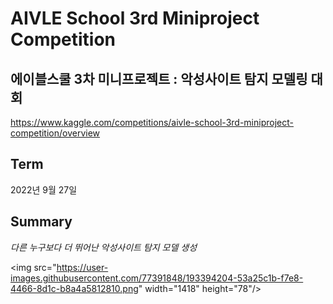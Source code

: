# AIVLE School 3rd Miniproject Competition

## 에이블스쿨 3차 미니프로젝트 : 악성사이트 탐지 모델링 대회 

https://www.kaggle.com/competitions/aivle-school-3rd-miniproject-competition/overview

## Term

2022년 9월 27일 

## Summary 

*다른 누구보다 더 뛰어난 악성사이트 탐지 모델 생성*   

<img src="https://user-images.githubusercontent.com/77391848/193394204-53a25c1b-f7e8-4466-8d1c-b8a4a5812810.png"  width="1418" height="78"/>

<!-- ### Reference :  -->

